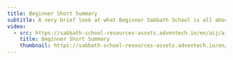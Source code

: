 ```yaml
---
title: Beginner Short Summary
subtitle: A very brief look at what Beginner Sabbath School is all about.
video:
  - src: https://sabbath-school-resources-assets.adventech.io/en/aij/aij-training-videos/assets/en-aij-beginner-short-summary.mp4
    title: Beginner Short Summary
    thumbnail: https://sabbath-school-resources-assets.adventech.io/en/aij/aij-training-videos/assets/en-aij-beginner-short-summary.webp
---
```

